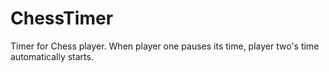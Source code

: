 # ChessTimer

Timer for Chess player.
When player one pauses its time, player two's time automatically starts.
